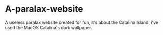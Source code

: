 # A-paralax-website
A useless paralax website created for fun, it's about the Catalina Island, i've used the MacOS Catalina's dark wallpaper. 
